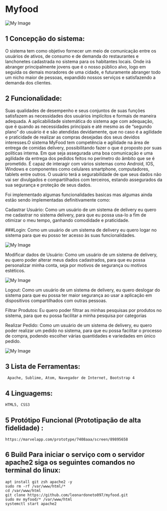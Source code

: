 # Myfood
![My Image](img/logon.png)
## 1 Concepção do sistema:

  O sistema tem como objetivo fornecer um meio de comunicação entre os usuários de ativos, de consumo e de demanda do restaurantes e lanchonetes cadastrada no sistema para os habitantes locais. Onde irá abranger principalmente jovens que é o nosso público alvo, logo em seguida os demais moradores de uma cidade, e futuramente abranger todo um nicho maior de pessoas, expandido nossos serviços e satisfazendo a demanda dos clientes.

## 2 Funcionalidade:

  Suas qualidades de desempenho e seus conjuntos de suas funções satisfazem as necessidades dos usuários implícitos e formais de maneira adequada. A aplicabilidade sistemática do sistema age com adequação, que é quando as necessidades principais e até mesmo as de “segundo plano” do usuário é e são atendidas devidamente, que no caso é a agilidade e praticidade de realizar as compras desejadas dos seus devidos interesses.O sistema MyFood tem competência e agilidade na área de entrega de comidas delivery, possibilitando fazer o que é proposto por suas políticas interna. Em que seja assegurada uma boa comunicação e uma agilidade da entrega dos pedidos feitos no perímetro do âmbito que se é prometido.
  É capaz de interagir com vários sistemas como Android, IOS, Windows e componentes como celulares smartphone, computadores, tablets entre outros. O usuário terá a segurabilidade de que seus dados não vai ser divulgados e compartilhados com terceiros, estando assegurados da sua segurança e proteção de seus dados.

Foi implementado algumas funcionalidades basicas mas algumas ainda estão sendo implementadas definitivamente como: 

Cadastrar Usuário: Como um usuário de um sistema de delivery eu quero me cadastrar no sistema delivery, para que eu possa usa-lo a fim de otimizar o meu tempo, ganhando comodidade e praticidade.

###Login: Como um usuário de um sistema de  delivery eu quero logar no sistema para que eu posso ter acesso às suas funcionalidades. 

![My Image](img/logon.png) 

Modificar dados de Usuário: Como um usuário de um sistema de delivery, eu quero poder alterar meus dados cadastrados, para que eu possa personalizar minha conta, seja por motivos de segurança ou motivos estéticos.

![My Image](img/modify.png) 
 
Logout: Como um usuário de um sistema de  delivery, eu quero deslogar do sistema para que eu possa ter maior segurança ao usar a aplicação em dispositivos compartilhados com outras pessoas.

Filtrar Produtos: Eu quero poder filtrar as minhas pesquisas por produtos no sistema, para que eu possa facilitar a minha pesquisa por categorias

Realizar Pedido: Como um usuário de um sistema de  delivery, eu quero poder realizar um pedido no sistema, para que eu possa facilitar o processo de compra, podendo escolher várias quantidades e variedades em único pedido.

![My Image](img/realizarpedido.png) 

## 3 Lista de Ferramentas:
``` Apache, Sublime, Atom, Navegador de Internet, Bootstrap 4```
## 4 Linguagems:
```HTML5, CSS3```
## 5 Protótipo Funcional (Prototipação de alta fidelidade) : 
```https://marvelapp.com/prototype/7408aaa/screen/89895658```
## 6 Build Para iniciar o serviço com o servidor apache2 siga os seguintes comandos no terminal do linux: 
```
apt install git zsh apache2 -y
sudo rm -rf /var/www/html/*
cd /var/www/html
git clone https://github.com/leonardoneto097/myfood.git
sudo mv myfood/* /var/www/html
systemctl start apache2
```










